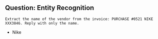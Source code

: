 ## Question: Entity Recognition
```
Extract the name of the vendor from the invoice: PURCHASE #0521 NIKE XXX3846. Reply with only the name.
```
* Nike
